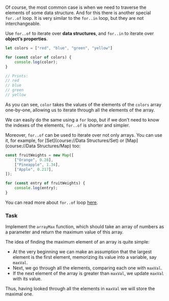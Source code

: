 Of course, the most common case is when we need to traverse the elements of some data structure. 
And for this there is another special `for..of` loop. It is very similar to the `for..in` loop, but they are not interchangeable. 

Use `for..of` to iterate over **data structures**, and `for..in` to iterate over **object’s properties**.

```js
let colors = ["red", "blue", "green", "yellow"]

for (const color of colors) {
    console.log(color);
}

// Prints:
// red
// blue
// green
// yellow
```

As you can see, `color` takes the values of the elements of the `colors` array one-by-one, allowing us to iterate through all the elements of the array.

We can easily do the same using a `for` loop, but if we don't need to know the indexes of the elements, `for..of` is shorter and simpler.

Moreover, `for..of` can be used to iterate over not only arrays. You can use it, for example, for [Set](course://Data Structures/Set) or [Map](course://Data Structures/Map) too:

```js
const fruitWeights = new Map([
    ["Orange", 0.28],
    ["Pineapple", 1.34],
    ["Apple", 0.217],
]);

for (const entry of fruitWeights) {
    console.log(entry);
}
```

You can read more about `for..of` loop [here](https://developer.mozilla.org/en-US/docs/Web/JavaScript/Reference/Statements/for...of).

### Task
Implement the `arrayMax` function, which should take an array of numbers as a parameter and return the maximum value of this array.

The idea of finding the maximum element of an array is quite simple:
- At the very beginning we can make an assumption that the largest element is the first element, memorizing its value into a variable, say `maxVal`.
- Next, we go through all the elements, comparing each one with `maxVal`.
- If the next element of the array is greater than `maxVal`, we update `maxVal` with its value.

Thus, having looked through all the elements in `maxVal` we will store the maximal one.

